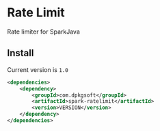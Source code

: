 # Rate Limit
Rate limiter for SparkJava

## Install
Current version is `1.0`
```xml
<dependencies>
    <dependency>
        <groupId>com.dpkgsoft</groupId>
        <artifactId>spark-ratelimit</artifactId>
        <version>VERSION</version>
    </dependency>
</dependencies>
```